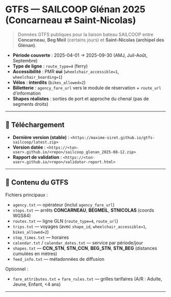 # GTFS — SAILCOOP Glénan 2025 (Concarneau ⇄ Saint-Nicolas)

> Données GTFS publiques pour la liaison bateau SAILCOOP entre **Concarneau**, **Beg Meil** (certains jours) et **Saint-Nicolas (archipel des Glénan)**.

- **Période couverte** : 2025-04-01 → 2025-09-30 (AMJ, Juil-Août, Septembre)
- **Type de ligne** : `route_type=4` (ferry)
- **Accessibilité** : PMR **oui** (`wheelchair_accessible=1`, `wheelchair_boarding=1`)
- **Vélos** : **interdits** (`bikes_allowed=2`)
- **Billetterie** : `agency_fare_url` vers le module de réservation + `route_url` d’information
- **Shapes réalistes** : sorties de port et approche du chenal (pas de segments droits)

---

## 🔗 Téléchargement

- **Dernière version (stable)** : `<https://maxime-siret.github.io/gtfs-sailcoop/latest.zip>`
- **Version datée** : `<https://<ton-user>.github.io/<repo>/sailcoop_glenan_2025-08-12.zip>`
- **Rapport de validation** : `<https://<ton-user>.github.io/<repo>/validator-report.html>`

---

## 📁 Contenu du GTFS

Fichiers principaux :
- `agency.txt` — opérateur (inclut `agency_fare_url`)
- `stops.txt` — arrêts **CONCARNEAU**, **BEGMEIL**, **STNICOLAS** (coords WGS84)
- `routes.txt` — ligne GLN (`route_type=4`, `route_url`)
- `trips.txt` — voyages (avec `shape_id`, `wheelchair_accessible=1`, `bikes_allowed=2`)
- `stop_times.txt` — horaires
- `calendar.txt` / `calendar_dates.txt` — service par période/jour
- `shapes.txt` — **CCN_STN**, **STN_CCN**, **BEG_STN**, **STN_BEG** (distances cumulées en mètres)
- `feed_info.txt` — métadonnées de diffusion

Optionnel :
- `fare_attributes.txt` + `fare_rules.txt` — grilles tarifaires (A/R : Adulte, Jeune, Enfant, <4 ans)

---
